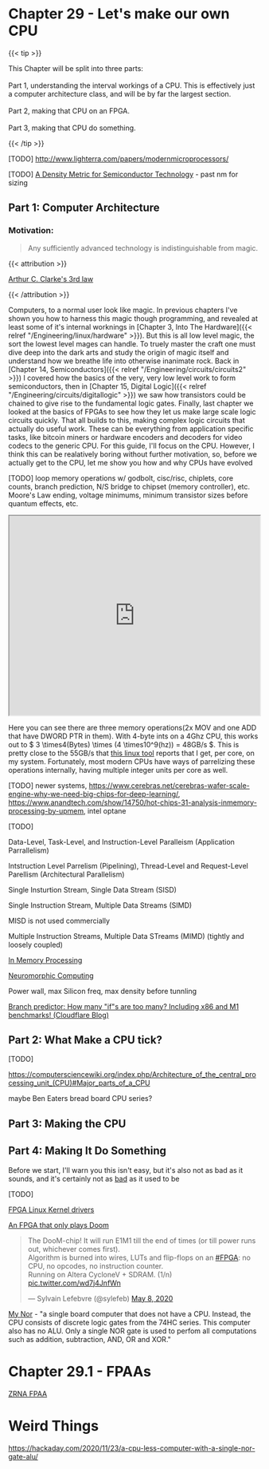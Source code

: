 # Chapter 29 - Let's make our own CPU

{{< tip >}}

This Chapter will be split into three parts:</br></br>Part 1, understanding the interval workings of a CPU. This is effectively just a computer architecture class, and will be by far the largest section.</br></br>Part 2, making that CPU on an FPGA.</br></br>Part 3, making that CPU do something.

{{< /tip >}}

[TODO] http://www.lighterra.com/papers/modernmicroprocessors/

[TODO] [A Density Metric for Semiconductor Technology](https://ieeexplore.ieee.org/stamp/stamp.jsp?arnumber=9063714) - past nm for sizing

## Part 1: Computer Architecture

### Motivation:

> Any sufficiently advanced technology is indistinguishable from magic.

{{< attribution >}}

[Arthur C. Clarke's 3rd law](https://en.wikipedia.org/wiki/Clarke's_three_laws)

{{< /attribution >}}

Computers, to a normal user look like magic. In previous chapters I've shown you how to harness this magic though programming, and revealed at least some of it's internal worknings in [Chapter 3, Into The Hardware]({{< relref "/Engineering/linux/hardware" >}}). But this is all low level magic, the sort the lowest level mages can handle. To truely master the craft one must dive deep into the dark arts and study the origin of magic itself and understand how we breathe life into otherwise inanimate rock. Back in [Chapter 14, Semiconductors]({{< relref "/Engineering/circuits/circuits2" >}}) I covered how the basics of the very, very low level work to form semiconductors, then in [Chapter 15, Digital Logic]({{< relref "/Engineering/circuits/digitallogic" >}}) we saw how transistors could be chained to give rise to the fundamental logic gates. Finally, last chapter we looked at the basics of FPGAs to see how they let us make large scale logic circuits quickly. That all builds to this, making complex logic circuits that actually do useful work. These can be everything from application specific tasks, like bitcoin miners or hardware encoders and decoders for video codecs to the generic CPU. For this guide, I'll focus on the CPU. However, I think this can be realatively boring without further motivation, so, before we actually get to the CPU, let me show you how and why CPUs have evolved

[TODO] loop memory operations w/ godbolt, cisc/risc, chiplets, core counts, branch prediction, N/S bridge to chipset (memory controller), etc. Moore's Law ending, voltage minimums, minimum transistor sizes before quantum effects, etc.

<iframe width="100%" height="400px" src="https://godbolt.org/e?readOnly=true&hideEditorToolbars=true#g:!((g:!((g:!((h:codeEditor,i:(fontScale:18,j:1,lang:c%2B%2B,selection:(endColumn:1,endLineNumber:11,positionColumn:1,positionLineNumber:11,selectionStartColumn:1,selectionStartLineNumber:11,startColumn:1,startLineNumber:11),source:'%23include+%3Ccstdlib%3E%0A%0Aint*+addFloats(int*+a,+int*+b,+int*+c,+int+n)+%7B%0A%0A++++for+(int+i+%3D+0%3B+i+%3C+n%3B+i%2B%2B)%7B%0A++++++++c%5Bi%5D+%3D+a%5Bi%5D+%2B+b%5Bi%5D%3B%0A++++%7D%0A%0A++++return+c%3B%0A%7D%0A'),l:'5',n:'0',o:'C%2B%2B+source+%231',t:'0')),k:50.79365079365079,l:'4',n:'0',o:'',s:0,t:'0'),(g:!((h:compiler,i:(compiler:g102,filters:(b:'0',binary:'1',commentOnly:'0',demangle:'0',directives:'0',execute:'1',intel:'0',libraryCode:'0',trim:'0'),fontScale:17,j:1,lang:c%2B%2B,libs:!(),options:'-O',selection:(endColumn:1,endLineNumber:1,positionColumn:1,positionLineNumber:1,selectionStartColumn:1,selectionStartLineNumber:1,startColumn:1,startLineNumber:1),source:1),l:'5',n:'0',o:'x86-64+gcc+10.2+(Editor+%231,+Compiler+%231)+C%2B%2B',t:'0')),k:49.20634920634921,l:'4',n:'0',o:'',s:0,t:'0')),l:'2',n:'0',o:'',t:'0')),version:4"></iframe>

Here you can see there are three memory operations(2x MOV and one ADD that have DWORD PTR in them). With 4-byte ints on a 4Ghz CPU, this works out to $ 3 \times4(Bytes) \times (4 \times10^9(hz)) = 48GB/s $. This is pretty close to the 55GB/s that [this linux tool](https://zsmith.co/bandwidth.php) reports that I get, per core, on my system. Fortunately, most modern CPUs have ways of parrelizing these operations internally, having multiple integer units per core as well.

[TODO] newer systems, https://www.cerebras.net/cerebras-wafer-scale-engine-why-we-need-big-chips-for-deep-learning/, https://www.anandtech.com/show/14750/hot-chips-31-analysis-inmemory-processing-by-upmem, intel optane

[TODO]

Data-Level, Task-Level, and Instruction-Level Paralleism (Application Parrallelism)

Intstruction Level Parrelism (Pipelining), Thread-Level and Request-Level Parellism (Architectural Parallelism)

Single Insturtion Stream, Single Data Stream (SISD)

Single Instruction Stream, Multiple Data Streams (SIMD)

MISD is not used commercially

Multiple Instruction Streams, Multiple Data STreams (MIMD) (tightly and loosely coupled)

[In Memory Processing](https://en.wikipedia.org/wiki/In-memory_processing)

[Neuromorphic Computing](https://en.wikipedia.org/wiki/Neuromorphic_engineering)

Power wall, max Silicon freq, max density before tunnling 

[Branch predictor: How many "if"s are too many? Including x86 and M1 benchmarks! (Cloudflare Blog)](https://blog.cloudflare.com/branch-predictor/)

## Part 2: What Make a CPU tick?

[TODO]

https://computersciencewiki.org/index.php/Architecture_of_the_central_processing_unit_(CPU)#Major_parts_of_a_CPU

maybe Ben Eaters bread board CPU series?

## Part 3: Making the CPU

## Part 4: Making It Do Something

Before we start, I'll warn you this isn't easy, but it's also not as bad as it sounds, and it's certainly not as [bad](https://www.youtube.com/watch?v=C8txvmXUIJQ&list=PL5cGwrD7cv8hK-qxPqRB25Dzs0BtLWhXz&index=141&t=0s) as it used to be

[TODO]

[FPGA Linux Kernel drivers](https://www.kernel.org/doc/html/latest/driver-api/fpga/index.html)

[An FPGA that only plays Doom](https://twitter.com/sylefeb/status/1258808333265514497)

<blockquote class="twitter-tweet"><p lang="en" dir="ltr">The DooM-chip! It will run E1M1 till the end of times (or till power runs out, whichever comes first).<br>Algorithm is burned into wires, LUTs and flip-flops on an <a href="https://twitter.com/hashtag/FPGA?src=hash&amp;ref_src=twsrc%5Etfw">#FPGA</a>: no CPU, no opcodes, no instruction counter. <br>Running on Altera CycloneV + SDRAM. (1/n) <a href="https://t.co/wd7j4JnfWn">pic.twitter.com/wd7j4JnfWn</a></p>&mdash; Sylvain Lefebvre (@sylefeb) <a href="https://twitter.com/sylefeb/status/1258808333265514497?ref_src=twsrc%5Etfw">May 8, 2020</a></blockquote> <script async src="https://platform.twitter.com/widgets.js" charset="utf-8"></script>

[My Nor](http://www.mynor.org) - "a single board computer that does not have a CPU. Instead, the CPU consists of discrete logic gates from the 74HC series. This computer also has no ALU. Only a single NOR gate is used to perfom all computations such as addition, subtraction, AND, OR and XOR."

# Chapter 29.1 - FPAAs

[ZRNA FPAA](https://zrna.org/shop)

# Weird Things

https://hackaday.com/2020/11/23/a-cpu-less-computer-with-a-single-nor-gate-alu/